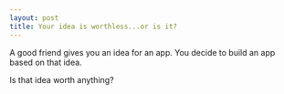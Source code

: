 ```yaml
---
layout: post
title: Your idea is worthless...or is it?
---
```


A good friend gives you an idea for an app.  You decide to build an app based on that idea.

Is that idea worth anything?






